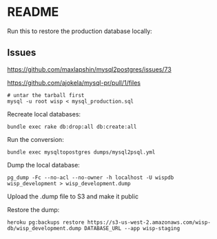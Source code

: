 # README

Run this to restore the production database locally:

## Issues

https://github.com/maxlapshin/mysql2postgres/issues/73

https://github.com/ajokela/mysql-pr/pull/1/files

```
# untar the tarball first
mysql -u root wisp < mysql_production.sql
```

Recreate local databases:

```
bundle exec rake db:drop:all db:create:all
```

Run the conversion:

```
bundle exec mysqltopostgres dumps/mysql2psql.yml
```

Dump the local database:

```
pg_dump -Fc --no-acl --no-owner -h localhost -U wispdb wisp_development > wisp_development.dump
```

Upload the .dump file to S3 and make it public

Restore the dump:

```
heroku pg:backups restore https://s3-us-west-2.amazonaws.com/wisp-db/wisp_development.dump DATABASE_URL --app wisp-staging
```
